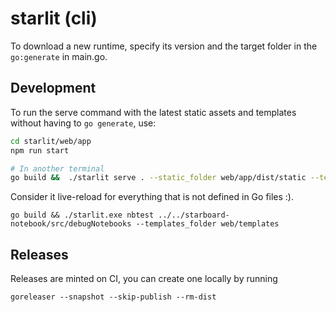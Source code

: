 # starlit (cli)

To download a new runtime, specify its version and the target folder in the `go:generate` in main.go.

## Development
To run the serve command with the latest static assets and templates without having to `go generate`, use:

```bash
cd starlit/web/app
npm run start

# In another terminal
go build &&  ./starlit serve . --static_folder web/app/dist/static --templates_folder web/templates
```

Consider it live-reload for everything that is not defined in Go files :).


```
go build && ./starlit.exe nbtest ../../starboard-notebook/src/debugNotebooks --templates_folder web/templates
```

## Releases

Releases are minted on CI, you can create one locally by running
```
goreleaser --snapshot --skip-publish --rm-dist
```

